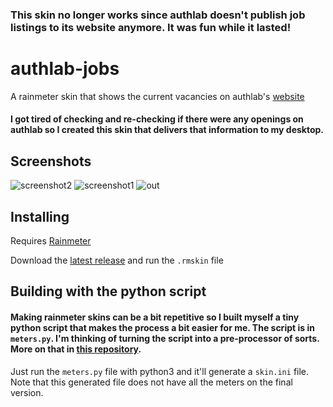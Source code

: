 ### This skin no longer works since authlab doesn't publish job listings to its website anymore. It was fun while it lasted!
# authlab-jobs
A rainmeter skin that shows the current vacancies on authlab's [website](http://authlab.io/jobs)


#### I got tired of checking and re-checking if there were any openings on authlab so I created this skin that delivers that information to my desktop.
## Screenshots
![screenshot2](https://user-images.githubusercontent.com/16163320/161449663-015e8285-6553-46ff-9bee-df653037b272.png)
![screenshot1](https://user-images.githubusercontent.com/16163320/161449658-005485a5-df28-4017-9d7a-22b39589e11c.png)
![out](https://user-images.githubusercontent.com/16163320/161773283-47396ce8-7678-4fc7-9755-e1768994b6c7.gif)

## Installing
Requires [Rainmeter](https://rainmeter.net)

Download the [latest release](https://github.com/permafrost06/authlab-jobs/releases/latest) and run the `.rmskin` file

## Building with the python script
#### Making rainmeter skins can be a bit repetitive so I built myself a tiny python script that makes the process a bit easier for me. The script is in `meters.py`. I'm thinking of turning the script into a pre-processor of sorts. More on that in [this repository](https://github.com/permafrost06/rm-skin-builder).

Just run the `meters.py` file with python3 and it'll generate a `skin.ini` file. Note that this generated file does not have all the meters on the final version.
